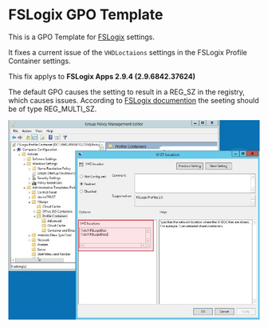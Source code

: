 # FSLogix GPO Template

This is a GPO Template for [FSLogix](https://fslogix.com) settings.

It fixes a current issue of the `VHDLoctaions` settings in the FSLogix Profile Container settings.

This fix applys to **FSLogix Apps 2.9.4 (2.9.6842.37624)**

The default GPO causes the setting to result in a REG_SZ in the registry, which causes issues.
According to [FSLogix documention](https://docs.fslogix.com/display/20170529/FSLogix+Profiles+Configuration+Settings) the seeting should be of type REG_MULTI_SZ.

![VHDLocations in GPO Template](./images/Selection_111.jpg "VHDLocations in GPO Template") 